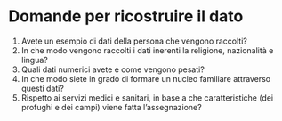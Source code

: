 # Domande per ricostruire il dato

1. Avete un esempio di dati della persona che vengono raccolti?
2. In che modo vengono raccolti i dati inerenti la religione, nazionalità e lingua?
3. Quali dati numerici avete e come vengono pesati?
4. In che modo siete in grado di formare un nucleo familiare attraverso questi dati?
5. Rispetto ai servizi medici e sanitari, in base a che caratteristiche (dei profughi e dei campi) viene fatta l’assegnazione?
